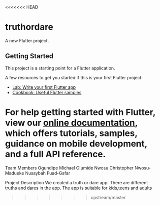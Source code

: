 <<<<<<< HEAD
# truthordare

A new Flutter project.

## Getting Started

This project is a starting point for a Flutter application.

A few resources to get you started if this is your first Flutter project:

- [Lab: Write your first Flutter app](https://flutter.dev/docs/get-started/codelab)
- [Cookbook: Useful Flutter samples](https://flutter.dev/docs/cookbook)

For help getting started with Flutter, view our
[online documentation](https://flutter.dev/docs), which offers tutorials,
samples, guidance on mobile development, and a full API reference.
=======
Team Members
Ogundipe Michael
Olumide Nwosu
Christopher Nwosu-Madueke
Nusaybah Fuad-Gafar



Project Description
We created a truth or dare app. There are different truths and dares in the app. The app is suitable for kids,teens and adults
>>>>>>> upstream/master
